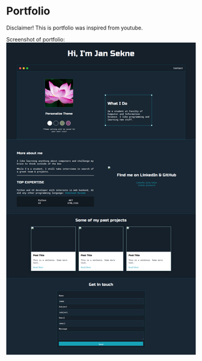 # Portfolio

Disclaimer!
This is portfolio was inspired from youtube.

Screenshot of portfolio:
![alt text](https://github.com/sekne18/Portfolio/blob/master/images/portfolio.png?raw=true)
